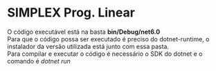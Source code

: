 # SIMPLEX Prog. Linear
O código executável está na basta **bin/Debug/net6.0** <br>
Para que o código possa ser executado é preciso do dotnet-runtime, o instalador da versão utilizada está junto com essa pasta. <br>
Para compilar e executar o código é necessário o SDK do dotnet e o comando é *dotnet run*


